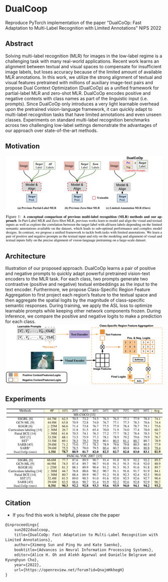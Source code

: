 # DualCoop
 Reproduce PyTorch implementation of the paper "DualCoOp: Fast Adaptation to Multi-Label Recognition with Limited Annotations" NIPS 2022


## Abstract
Solving multi-label recognition (MLR) for images in the low-label regime is a challenging task with many real-world applications. Recent work learns an alignment between textual and visual spaces to compensate for insufficient image labels, but loses accuracy because of the limited amount of available MLR annotations. In this work, we utilize the strong alignment of textual and visual features pretrained with millions of auxiliary image-text pairs and propose Dual Context Optimization (DualCoOp) as a unified framework for partial-label MLR and zero-shot MLR. DualCoOp encodes positive and negative contexts with class names as part of the linguistic input (i.e. prompts). Since DualCoOp only introduces a very light learnable overhead upon the pretrained vision-language framework, it can quickly adapt to multi-label recognition tasks that have limited annotations and even unseen classes. Experiments on standard multi-label recognition benchmarks across two challenging low-label settings demonstrate the advantages of our approach over state-of-the-art methods.


## Motivation
![fig](figs/motivation.png)


## Architecture
Illustration of our proposed approach. DualCoOp learns a pair of positive and negative prompts to quickly adapt powerful pretrained vision-text encoders to the MLR task. For each class, two prompts generate two contrastive (positive and negative) textual embeddings as the input to the text encoder. Furthermore, we propose Class-Specific Region Feature Aggregation to first project each region’s feature to the textual space and then aggregate the spatial logits by the magnitude of class-specific semantic responses. During training, we apply the ASL loss to optimize learnable prompts while keeping other network components frozen. During inference, we compare the positive and negative logits to make a prediction for each class.
![fig](figs/pip.png)

## Experiments
![fig](figs/result.png)


## Citation
- If you find this work is helpful, please cite the paper
```
@inproceedings{
    sun2022dualcoop,
    title={DualCoOp: Fast Adaptation to Multi-Label Recognition with Limited Annotations},
    author={Ximeng Sun and Ping Hu and Kate Saenko},
    booktitle={Advances in Neural Information Processing Systems},
    editor={Alice H. Oh and Alekh Agarwal and Danielle Belgrave and Kyunghyun Cho},
    year={2022},
    url={https://openreview.net/forum?id=QnajmHkhegH}
}
```

